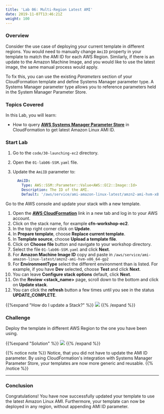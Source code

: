 ```yaml
---
title: 'Lab 06: Multi-Region Latest AMI'
date: 2019-11-07T13:46:21Z
weight: 100
---
```


### Overview
Consider the use case of deploying your current template in different regions. You would need to manually change `AmiID` property in your template to match the AMI ID for each AWS Region. Similarly, if there is an update to the Amazon Machine Image, and you would like to use the latest image, the same manual process would apply.

To fix this, you can use the existing _Parameters_ section of your CloudFormation template and define Systems Manager parameter type. A Systems Manager parameter type allows you to reference parameters held in the System Manager Parameter Store.

### Topics Covered
In this Lab, you will learn:

+ How to query **[AWS Systems Manager Parameter Store](https://aws.amazon.com/blogs/compute/query-for-the-latest-amazon-linux-ami-ids-using-aws-systems-manager-parameter-store/)** in CloudFormation to get latest Amazon Linux AMI ID.

### Start Lab

1. Go to the `code/30-launching-ec2` directory.
1. Open the `01-lab06-SSM.yaml` file.
1. Update the `AmiID` parameter to:

    ```yaml
      AmiID:
        Type: AWS::SSM::Parameter::Value<AWS::EC2::Image::Id>
        Description: The ID of the AMI.
        Default: '/aws/service/ami-amazon-linux-latest/amzn2-ami-hvm-x86_64-gp2'
    ```

Go to the AWS console and update your stack with a new template.

1. Open the **[AWS CloudFormation](https://console.aws.amazon.com/cloudformation)** link in a new tab and log in to your AWS account.
1. Click on the stack name, for example **cfn-workshop-ec2**.
1. In the top right corner click on **Update**.
1. In **Prepare template**, choose **Replace current template**.
1. In **Template source**, choose **Upload a template file**.
1. Click on **Choose file** button and navigate to your workshop directory.
1. Select the file `01-lab06-SSM.yaml` and click **Next**.
1. For **Amazon Machine Image ID** copy and paste in `/aws/service/ami-amazon-linux-latest/amzn2-ami-hvm-x86_64-gp2`
1. For **EnvironmentType** select the different environment than is listed. For example, if you have **Dev** selected, choose **Test** and click **Next**.
1. You can leave **Configure stack options** default, click **Next**.
1. On the **Review <stack_name>** page, scroll down to the bottom and click on **Update stack**.
1. You can click the **refresh** button a few times until you see in the status **UPDATE_COMPLETE**.

{{%expand "How do I update a Stack?" %}}
![](../update-2.gif)
{{% /expand %}}

### Challenge
Deploy the template in different AWS Region to the one you have been using.

{{%expand "Solution" %}}
![](../new-region-1.gif)
{{% /expand %}}

{{% notice note %}}
Notice, that you did not have to update the AMI ID parameter. By using CloudFormation's integration with Systems 
Manager Parameter Store, your templates are now more generic and reusable.
{{% /notice %}}

---
### Conclusion

Congratulations! You have now successfully updated your template to use the latest Amazon Linux AMI. Furthermore, your template can now be deployed in any region, without appending AMI ID parameter.
